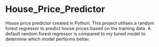 # House_Price_Predictor
House price predictor created in Python. This project utilises a random forest regressor to predict house prices based on the training data. A default random forest regressor is compared to my tuned model to determine which model performs better.
